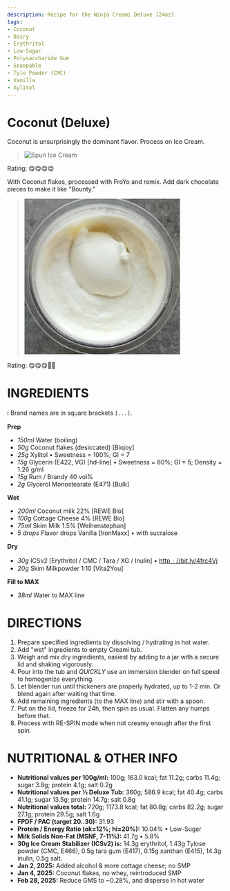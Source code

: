 ```yaml
---
description: Recipe for the Ninja Creami Deluxe [24oz]
tags:
- Coconut
- Dairy
- Erythritol
- Low-Sugar
- Polysaccharide Gum
- Scoopable
- Tylo Powder (CMC)
- Vanilla
- Xylitol
---
```

# Coconut (Deluxe)

Coconut is unsurprisingly the dominant flavor. Process on Ice Cream.

> <img width=360 alt="Spun Ice Cream" src="Coconut_2025-01-02.jpg" class="zoomable" />
Rating: 😋😋😋😋

With Coconut flakes, processed with FroYo and remix.
Add dark chocolate pieces to make it like "Bounty."

> <img width=360 alt="Spun Ice Cream" src="coconut_2025-02-27.jpg" class="zoomable" />
Rating: 😋😋😋🥥🥥

# INGREDIENTS

ℹ️ Brand names are in square brackets `[...]`.

**Prep**

  - _150ml_ Water (boiling)
  - _50g_ Coconut flakes (desiccated) [Biojoy]
  - _25g_ Xylitol • Sweetness = 100%; GI = 7
  - _15g_ Glycerin (E422, VG) [hd-line] • Sweetness = 60%; GI = 5; Density = 1.26 g/ml
  - _15g_ Rum / Brandy 40 vol%
  - _2g_ Glycerol Monostearate (E471) [Bulk]

**Wet**

  - _200ml_ Coconut milk 22% [REWE Bio]
  - _100g_ Cottage Cheese 4% [REWE Bio]
  - _75ml_ Skim Milk 1.5% [Weihenstephan]
  - _5 drops_ Flavor drops Vanilla [IronMaxx] • with sucralose

**Dry**

  - _30g_ ICSv2 [Erythritol / CMC / Tara / XG / Inulin] • [http﹕//bit.ly/4frc4Vj](https://github.com/jhermann/ice-creamery/tree/main/recipes/Ice%20Cream%20Stabilizer%20%28ICS%29)
  - _20g_ Skim Milkpowder 1:10 [Vita2You]

**Fill to MAX**

  - _38ml_ Water to MAX line

# DIRECTIONS

 1. Prepare specified ingredients by dissolving / hydrating in hot water.
 1. Add "wet" ingredients to empty Creami tub.
 1. Weigh and mix dry ingredients, easiest by adding to a jar with a secure lid and shaking vigorously.
 1. Pour into the tub and *QUICKLY* use an immersion blender on full speed to homogenize everything.
 1. Let blender run until thickeners are properly hydrated, up to 1-2 min. Or blend again after waiting that time.
 1. Add remaining ingredients (to the MAX line) and stir with a spoon.
 1. Put on the lid, freeze for 24h, then spin as usual. Flatten any humps before that.
 1. Process with RE-SPIN mode when not creamy enough after the first spin.

# NUTRITIONAL & OTHER INFO
- **Nutritional values per 100g/ml:** 100g; 163.0 kcal; fat 11.2g; carbs 11.4g; sugar 3.8g; protein 4.1g; salt 0.2g
- **Nutritional values per ½ Deluxe Tub:** 360g; 586.9 kcal; fat 40.4g; carbs 41.1g; sugar 13.5g; protein 14.7g; salt 0.8g
- **Nutritional values total:** 720g; 1173.8 kcal; fat 80.8g; carbs 82.2g; sugar 27.1g; protein 29.5g; salt 1.6g
- **FPDF / PAC (target 20..30):** 31.93
- **Protein / Energy Ratio (ok=12%; hi=20%):** 10.04% • Low-Sugar
- **Milk Solids Non-Fat (MSNF, 7-11%):** 41.7g • 5.8%
- **30g Ice Cream Stabilizer (ICSv2) is:** 14.3g erythritol, 1.43g Tylose powder (CMC, E466), 
0.5g tara gum (E417), 0.15g xanthan (E415),
14.3g inulin, 0.5g salt.
- **Jan 2, 2025:** Added alcohol & more cottage cheese; no SMP
- **Jan 4, 2025:** Coconut flakes, no whey, reintroduced SMP
- **Feb 28, 2025:** Reduce GMS to ~0.28%, and disperse in hot water
